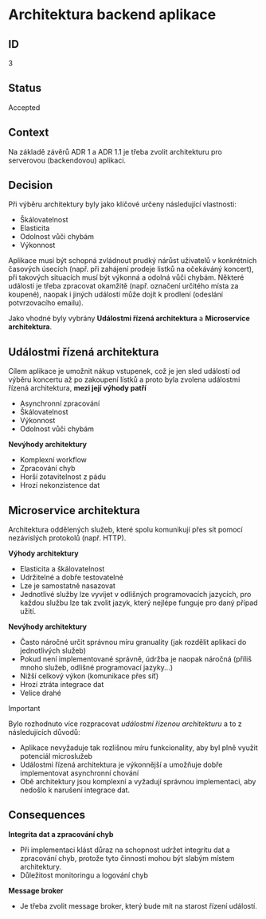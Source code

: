 # Architektura backend aplikace

## ID

3

## Status 

Accepted

## Context 

Na základě závěrů ADR 1 a ADR 1.1 je třeba zvolit architekturu pro serverovou (backendovou) aplikaci.

## Decision  

Při výběru architektury byly jako klíčové určeny následující vlastnosti:
- Škálovatelnost
- Elasticita
- Odolnost vůči chybám
- Výkonnost

Aplikace musí být schopná zvládnout prudký nárůst uživatelů v konkrétních časových úsecích (např. při zahájení prodeje listků na očekáváný koncert), při takových situacích musí být výkonná a odolná vůči chybám. Některé události je třeba zpracovat okamžitě (např. označení určitého místa za koupené), naopak i jiných událostí může dojít k prodlení (odeslání potvrzovacího emailu).

Jako vhodné byly vybrány **Událostmi řízená architektura** a **Microservice architektura**.

## Událostmi řízená architektura

Cílem aplikace je umožnit nákup vstupenek, což je jen sled událostí od výběru koncertu až po zakoupení lístků a proto byla zvolena událostmi řízená architektura, **mezi její výhody patří**
- Asynchronní zpracování
- Škálovatelnost
- Výkonnost 
- Odolnost vůči chybám

**Nevýhody architektury**
- Komplexní workflow
- Zpracování chyb
- Horší zotavitelnost z pádu 
- Hrozí nekonzistence dat

## Microservice architektura

Architektura oddělených služeb, které spolu komunikují přes sít pomocí nezávislých protokolů (např. HTTP). 

**Výhody architektury**
- Elasticita a škálovatelnost
- Udržitelné a dobře testovatelné
- Lze je samostatně nasazovat
- Jednotlivé služby lze vyvíjet v odlišných programovacích jazycích, pro každou službu lze tak zvolit jazyk, který nejlépe funguje pro daný případ užití.

**Nevýhody architektury**
- Často náročné určit správnou míru granuality (jak rozdělit aplikaci do jednotlivých služeb)
- Pokud není implementované správně, údržba je naopak náročná (příliš mnoho služeb, odlišné programovací jazyky...)
- Nižší celkový výkon (komunikace přes síť)
- Hrozí ztráta integrace dat
- Velice drahé

> [!IMPORTANT]
> Bylo rozhodnuto více rozpracovat *událostmi řízenou architekturu* a to z následujících důvodů:
> - Aplikace nevyžaduje tak rozlišnou míru funkcionality, aby byl plně využit potenciál microslužeb
> - Událostmi řízená architektura je výkonnější a umožňuje dobře implementovat asynchronní chování
> - Obě architektury jsou komplexní a vyžadují správnou implementaci, aby nedošlo k narušení integrace dat.

## Consequences

**Integrita dat a zpracování chyb**
- Při implementaci klást důraz na schopnost udržet integritu dat a zpracování chyb, protože tyto činnosti mohou být slabým místem architektury.
- Důležitost monitoringu a logování chyb

**Message broker**
- Je třeba zvolit message broker, který bude mít na starost řízení událostí.